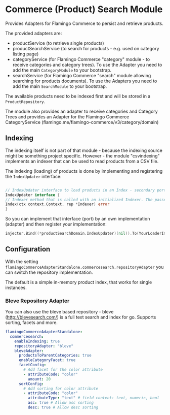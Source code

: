 # Commerce (Product) Search Module

Provides Adapters for Flamingo Commerce to persist and retrieve products.

The provided adapters are:

* productService (to retrieve single products)
* productSearchService (to search for products - e.g. used on category listing page)
* categoryService (for Flamingo Commerce "category" module - to receive categories and category trees). To use the
  Adapter you need to add the main `CategoryModule` to your bootstrap.
* searchService (for Flamingo Commerce "search" module allowing searching for products documents). To use the Adapters
  you need to add the main `SearchModule` to your bootstrap.

The available products need to be indexed first and will be stored in a `ProductRepository`.

The module also provides an adapter to receive categories and Category Trees and provides an Adapter for the Flamingo
Commerce CategoryService (flamingo.me/flamingo-commerce/v3/category/domain)

## Indexing

The indexing itself is not part of that module - because the indexing source might be something project specific.
However - the module "csvindexing" implements an indexer that can be used to read products from a CSV file.

The indexing (loading) of products is done by implementing and registering the `IndexUpdater` interface:

```go

// IndexUpdater interface to load products in an Index - secondary port
IndexUpdater interface {
// Indexer method that is called with an initialized Indexer. The passed Indexer provides helpers to update the Repository
Index(ctx context.Context, rep *Indexer) error
}
```

So you can implement that interface (port) by an own implementation (adapter) and then register your implementation:

```go
injector.Bind((*productSearchDomain.IndexUpdater)(nil)).To(YourLoaderImplementation)
```

## Configuration

With the setting
`flamingoCommerceAdapterStandalone.commercesearch.repositoryAdapter` you can switch the repository implementation.

The default is a simple in-memory product index, that works for single instances.

### Bleve Repository Adapter

You can also use the bleve based repository - bleve (http://blevesearch.com/) is a full text search and index for go.
Supports sorting, facets and more.

```yaml
flamingoCommerceAdapterStandalone:
  commercesearch:
    enableIndexing: true
    repositoryAdapter: "bleve"
    bleveAdapter:
      productsToParentCategories: true
      enableCategoryFacet: true
      facetConfig:
        # Add facet for the color attribute
        - attributeCode: "color"
          amount: 20
      sortConfig:
        # Add sorting for color attribute
        - attributeCode: "color"
          attributeType: "text" # field content: text, numeric, bool
          asc: true # Allow asc sorting
          desc: true # Allow desc sorting
```
